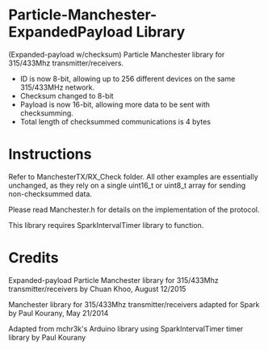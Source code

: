 Particle-Manchester-ExpandedPayload Library
===========================================

(Expanded-payload w/checksum) Particle Manchester library for 315/433Mhz transmitter/receivers.

* ID is now 8-bit, allowing up to 256 different devices on the same 315/433MHz network.
* Checksum changed to 8-bit
* Payload is now 16-bit, allowing more data to be sent with checksumming.
* Total length of checksummed communications is 4 bytes


Instructions
============

Refer to ManchesterTX/RX_Check folder. All other examples are essentially unchanged, as they rely on a single uint16_t or uint8_t array for sending non-checksummed data.

Please read Manchester.h for details on the implementation of the protocol.

This library requires SparkIntervalTimer library to function.


Credits
=======

Expanded-payload Particle Manchester library for 315/433Mhz transmitter/receivers by Chuan Khoo, August 12/2015

Manchester library for 315/433Mhz transmitter/receivers adapted for Spark by Paul Kourany, May 21/2014

Adapted from mchr3k's Arduino library using SparkIntervalTimer timer library by Paul Kourany

